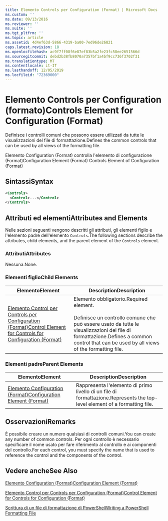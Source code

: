 ```yaml
---
title: Elemento Controls per Configuration (Format) | Microsoft Docs
ms.custom: ''
ms.date: 09/13/2016
ms.reviewer: ''
ms.suite: ''
ms.tgt_pltfrm: ''
ms.topic: article
ms.assetid: 4d4ef63d-5866-4319-ba00-7ed96de26821
caps.latest.revision: 18
ms.openlocfilehash: ac9f7ff08f6e87ef83b5a2fe23fc58ee2651566d
ms.sourcegitcommit: debd2b38fb8070a7357bf1a4bf9cc736f3702f31
ms.translationtype: MT
ms.contentlocale: it-IT
ms.lasthandoff: 12/05/2019
ms.locfileid: "72369000"
---
```

# <a name="controls-element-for-configuration-format"></a><span data-ttu-id="e5f31-102">Elemento Controls per Configuration (formato)</span><span class="sxs-lookup"><span data-stu-id="e5f31-102">Controls Element for Configuration (Format)</span></span>

<span data-ttu-id="e5f31-103">Definisce i controlli comuni che possono essere utilizzati da tutte le visualizzazioni del file di formattazione.</span><span class="sxs-lookup"><span data-stu-id="e5f31-103">Defines the common controls that can be used by all views of the formatting file.</span></span>

<span data-ttu-id="e5f31-104">Elemento Configuration (Format) controlla l'elemento di configurazione (Format)</span><span class="sxs-lookup"><span data-stu-id="e5f31-104">Configuration Element (Format) Controls Element of Configuration (Format)</span></span>

## <a name="syntax"></a><span data-ttu-id="e5f31-105">Sintassi</span><span class="sxs-lookup"><span data-stu-id="e5f31-105">Syntax</span></span>

```xml
<Controls>
  <Control>...</Control>
</Controls>
```

## <a name="attributes-and-elements"></a><span data-ttu-id="e5f31-106">Attributi ed elementi</span><span class="sxs-lookup"><span data-stu-id="e5f31-106">Attributes and Elements</span></span>

<span data-ttu-id="e5f31-107">Nelle sezioni seguenti vengono descritti gli attributi, gli elementi figlio e l'elemento padre dell'elemento `Controls`.</span><span class="sxs-lookup"><span data-stu-id="e5f31-107">The following sections describe the attributes, child elements, and the parent element of the `Controls` element.</span></span>

### <a name="attributes"></a><span data-ttu-id="e5f31-108">Attributi</span><span class="sxs-lookup"><span data-stu-id="e5f31-108">Attributes</span></span>

<span data-ttu-id="e5f31-109">Nessuna.</span><span class="sxs-lookup"><span data-stu-id="e5f31-109">None.</span></span>

### <a name="child-elements"></a><span data-ttu-id="e5f31-110">Elementi figlio</span><span class="sxs-lookup"><span data-stu-id="e5f31-110">Child Elements</span></span>

|<span data-ttu-id="e5f31-111">Elemento</span><span class="sxs-lookup"><span data-stu-id="e5f31-111">Element</span></span>|<span data-ttu-id="e5f31-112">Description</span><span class="sxs-lookup"><span data-stu-id="e5f31-112">Description</span></span>|
|-------------|-----------------|
|[<span data-ttu-id="e5f31-113">Elemento Control per Controls per Configuration (Format)</span><span class="sxs-lookup"><span data-stu-id="e5f31-113">Control Element for Controls for Configuration (Format)</span></span>](./control-element-for-controls-for-configuration-format.md)|<span data-ttu-id="e5f31-114">Elemento obbligatorio.</span><span class="sxs-lookup"><span data-stu-id="e5f31-114">Required element.</span></span><br /><br /> <span data-ttu-id="e5f31-115">Definisce un controllo comune che può essere usato da tutte le visualizzazioni del file di formattazione.</span><span class="sxs-lookup"><span data-stu-id="e5f31-115">Defines a common control that can be used by all views of the formatting file.</span></span>|

### <a name="parent-elements"></a><span data-ttu-id="e5f31-116">Elementi padre</span><span class="sxs-lookup"><span data-stu-id="e5f31-116">Parent Elements</span></span>

|<span data-ttu-id="e5f31-117">Elemento</span><span class="sxs-lookup"><span data-stu-id="e5f31-117">Element</span></span>|<span data-ttu-id="e5f31-118">Description</span><span class="sxs-lookup"><span data-stu-id="e5f31-118">Description</span></span>|
|-------------|-----------------|
|[<span data-ttu-id="e5f31-119">Elemento Configuration (Format)</span><span class="sxs-lookup"><span data-stu-id="e5f31-119">Configuration Element (Format)</span></span>](./configuration-element-format.md)|<span data-ttu-id="e5f31-120">Rappresenta l'elemento di primo livello di un file di formattazione.</span><span class="sxs-lookup"><span data-stu-id="e5f31-120">Represents the top-level element of a formatting file.</span></span>|

## <a name="remarks"></a><span data-ttu-id="e5f31-121">Osservazioni</span><span class="sxs-lookup"><span data-stu-id="e5f31-121">Remarks</span></span>

<span data-ttu-id="e5f31-122">È possibile creare un numero qualsiasi di controlli comuni.</span><span class="sxs-lookup"><span data-stu-id="e5f31-122">You can create any number of common controls.</span></span> <span data-ttu-id="e5f31-123">Per ogni controllo è necessario specificare il nome usato per fare riferimento al controllo e ai componenti del controllo.</span><span class="sxs-lookup"><span data-stu-id="e5f31-123">For each control, you must specify the name that is used to reference the control and the components of the control.</span></span>

## <a name="see-also"></a><span data-ttu-id="e5f31-124">Vedere anche</span><span class="sxs-lookup"><span data-stu-id="e5f31-124">See Also</span></span>

[<span data-ttu-id="e5f31-125">Elemento Configuration (Format)</span><span class="sxs-lookup"><span data-stu-id="e5f31-125">Configuration Element (Format)</span></span>](./configuration-element-format.md)

[<span data-ttu-id="e5f31-126">Elemento Control per Controls per Configuration (Format)</span><span class="sxs-lookup"><span data-stu-id="e5f31-126">Control Element for Controls for Configuration (Format)</span></span>](./control-element-for-controls-for-configuration-format.md)

[<span data-ttu-id="e5f31-127">Scrittura di un file di formattazione di PowerShell</span><span class="sxs-lookup"><span data-stu-id="e5f31-127">Writing a PowerShell Formatting File</span></span>](./writing-a-powershell-formatting-file.md)
